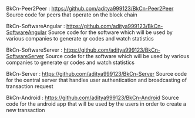 BkCn-Peer2Peer : https://github.com/aditya999123/BkCn-Peer2Peer
Source code for peers that operate  on the block chain

BkCn-SoftwareAngular : https://github.com/aditya999123/BkCn-SoftwareAngular
Source code for the software which will be used by various companies to generate qr codes and watch statistics

BkCn-SoftwareServer : https://github.com/aditya999123/BkCn-SoftwareServer
Source code for the software which will be used by various companies to generate qr codes and watch statistics

BkCn-Server : https://github.com/aditya999123/BkCn-Server
Source code for the central server that handles user authentication and broadcasting of transaction request

BkCn-Android : https://github.com/aditya999123/BkCn-Android
Source code for the android app that will be used by the users in order to create a new transaction
